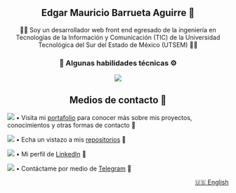 <h2 align="center">Edgar Mauricio Barrueta Aguirre 🫡</h2>
<p align="center">👨‍💻 Soy un desarrollador web front end egresado de la ingeniería en Tecnologías de la Información y Comunicación (TIC) de la Universidad Tecnológica del Sur del Estado de México (UTSEM) 👨‍🎓</p>

<h3 align="center">🧠 Algunas habilidades técnicas ⚙️</h3>
<p align="center">
  <a href="https://skillicons.dev">
    <img src="https://skillicons.dev/icons?i=js,ts,angular,reactivex,java,spring,html,css,sass,bootstrap,jquery,nodejs,npm,git,github,gitlab&theme=dark&perline=8" />
  </a>
</p>

<h2 align="center">Medios de contacto 💬</h2>

<img src="https://api.iconify.design/fxemoji:meridianglobe.svg"> • Visita mi [portafolio](https://mauriciobarrueta.github.io/portafolio/) para conocer más sobre mis proyectos, conocimientos y otras formas de contacto 🔗

<img src="https://api.iconify.design/bi:github.svg?color=%23ffffff"> • Echa un vistazo a mis [repositorios](https://github.com/MauricioBarrueta?tab=repositories) 🔗

<img src="https://api.iconify.design/devicon:linkedin.svg"> • Mi perfil de [LinkedIn](http://www.linkedin.com/in/mauricio-barrueta) 🔗

<img src="https://api.iconify.design/logos:telegram.svg"> • Contáctame por medio de [Telegram](https://t.me/MauricioBarrueta) 🔗

<p align="right">  
  <a href="https://github.com/MauricioBarrueta/MauricioBarrueta/blob/main/README-en.md">🇺🇸 English</a>
</p>
